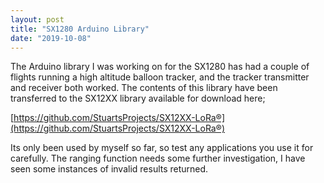 ```yaml
---
layout: post
title: "SX1280 Arduino Library"
date: "2019-10-08"
---
```


The Arduino library I was working on for the SX1280 has had a couple of flights running a high altitude balloon tracker, and the tracker transmitter and receiver both worked. The contents of this library have been transferred to the SX12XX library available for download here;

[https://github.com/StuartsProjects/SX12XX-LoRa®](https://github.com/StuartsProjects/SX12XX-LoRa®)

Its only been used by myself so far, so test any applications you use it for carefully. The ranging function needs some further investigation, I have seen some instances of invalid results returned.
